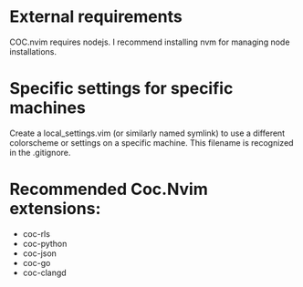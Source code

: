# External requirements
COC.nvim requires nodejs. I recommend installing nvm for managing node installations. 

# Specific settings for specific machines
Create a local_settings.vim (or similarly named symlink) to use a different colorscheme or settings on a specific machine. This filename is recognized in the .gitignore.

# Recommended Coc.Nvim extensions:
- coc-rls
- coc-python
- coc-json
- coc-go
- coc-clangd
